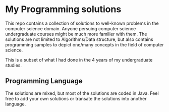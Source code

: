 # My Programming solutions 

This repo contains a collection of solutions to well-known problems in the computer science domain. Anyone persuing computer science undergraduate courses might be much more familier with them. The solutions are not limited to Algorithms/Data structure, but also contains programming samples to depict one/many concepts in the field of computer science. 

This is a subset of what I had done in the 4 years of my undergraduate studies. 

## Programming Language

The solutions are mixed, but most of the solutions are coded in Java. Feel free to add your own solutions or transate the solutions into another language.
